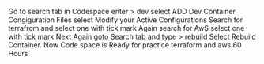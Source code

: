 Go to search tab in Codespace
enter > dev
select ADD Dev Container Congiguration Files
select Modify your Active Configurations
Search for terrafrom and select one with tick mark
Again search for AwS select one with tick mark
Next Again goto Search tab
and type > rebuild
Select Rebuild Container.
Now Code space is Ready for practice terraform and aws 60 Hours

